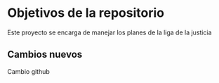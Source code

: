 # Objetivos de la repositorio

Este proyecto se encarga de manejar los planes de la liga de la justicia


## Cambios nuevos

Cambio github
